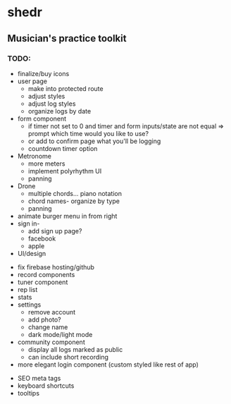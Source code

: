 # shedr
## Musician's practice toolkit

### TODO:

<!-- * redux/context  -->
<!-- * reincorporate logo -->
* finalize/buy icons
* user page
  <!-- * if no logs show "you have no logs make some" -->
  * make into protected route
  * adjust styles
  * adjust log styles
  * organize logs by date
  <!-- * update log -->
  <!-- * add photo -->
* form component
  * if timer not set to 0 and timer and form inputs/state are not equal => prompt which time would you like to use?
  * or add to confirm page what you'll be logging
  * countdown timer option
  <!-- * set start time on timer start -->
  <!-- * fix date for db -->
  <!-- * stop and pause timer then set time before submit -->
  <!-- * redirect to login or practice log on submit -->
  <!-- * modal windows on timer
    * new session
    * are you sure you want to stop?
    * are you sure you want to submit? show contents of log -->
* Metronome
  <!-- * volume -->
  * more meters
  * implement polyrhythm UI
  <!-- * tap tempo -->
  * panning
* Drone
  * multiple chords... piano notation 
  * chord names- organize by type
  * panning 
  <!-- * slider- when you click it doesn't adjust tempo.. only sliding works -->
* animate burger menu in from right
* sign in- 
  * add sign up page?
  * facebook
  * apple
  <!-- * try popup to login because losing state with redirect -->
* UI/design
<!-- * remove netlify -->
* fix firebase hosting/github 
* record components
* tuner component
* rep list
* stats
* settings
  * remove account
  * add photo?
  * change name
  * dark mode/light mode
* community component
  * display all logs marked as public
  * can include short recording
* more elegant login component (custom styled like rest of app)
<!-- * meta tags (social, favicon, etc) -->
* SEO meta tags
* keyboard shortcuts
* tooltips